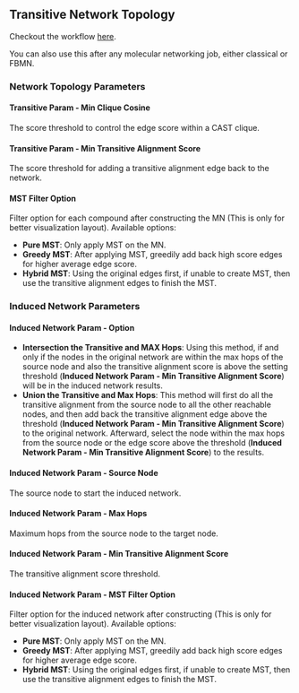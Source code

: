 ## Transitive Network Topology

Checkout the workflow [here](https://gnps2.org/workflowinput?workflowname=Transitive_alignment_workflow). 

You can also use this after any molecular networking job, either classical or FBMN. 

### Network Topology Parameters

#### Transitive Param - Min Clique Cosine
The score threshold to control the edge score within a CAST clique.

#### Transitive Param - Min Transitive Alignment Score
The score threshold for adding a transitive alignment edge back to the network.

#### MST Filter Option
Filter option for each compound after constructing the MN (This is only for better visualization layout). Available options:
- **Pure MST**: Only apply MST on the MN.
- **Greedy MST**: After applying MST, greedily add back high score edges for higher average edge score.
- **Hybrid MST**: Using the original edges first, if unable to create MST, then use the transitive alignment edges to finish the MST.

### Induced Network Parameters

#### Induced Network Param - Option
- **Intersection the Transitive and MAX Hops**: Using this method, if and only if the nodes in the original network are within the max hops of the source node and also the transitive alignment score is above the setting threshold (**Induced Network Param - Min Transitive Alignment Score**) will be in the induced network results.
- **Union the Transitive and Max Hops**: This method will first do all the transitive alignment from the source node to all the other reachable nodes, and then add back the transitive alignment edge above the threshold (**Induced Network Param - Min Transitive Alignment Score**) to the original network. Afterward, select the node within the max hops from the source node or the edge score above the threshold (**Induced Network Param - Min Transitive Alignment Score**) to the results.

#### Induced Network Param - Source Node
The source node to start the induced network.

#### Induced Network Param - Max Hops
Maximum hops from the source node to the target node.

#### Induced Network Param - Min Transitive Alignment Score
The transitive alignment score threshold.

#### Induced Network Param - MST Filter Option
Filter option for the induced network after constructing (This is only for better visualization layout). Available options:
- **Pure MST**: Only apply MST on the MN.
- **Greedy MST**: After applying MST, greedily add back high score edges for higher average edge score.
- **Hybrid MST**: Using the original edges first, if unable to create MST, then use the transitive alignment edges to finish the MST.